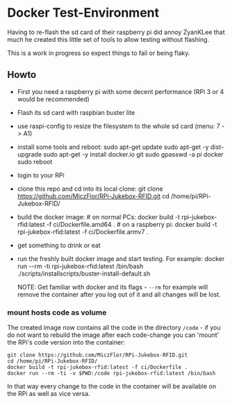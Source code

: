 # Docker Test-Environment

Having to re-flash the sd card of their raspberry pi did annoy ZyanKLee that much he created
this little set of tools to allow testing without flashing.

This is a work in progress so expect things to fail or being flaky.

## Howto

* First you need a raspberry pi with some decent performance (RPi 3 or 4 would be recommended)
* Flash its sd card with raspbian buster lite
* use raspi-config to resize the filesystem to the whole sd card (menu: 7 -> A1)
* install some tools and reboot:
      sudo apt-get update
      sudo apt-get -y dist-upgrade
      sudo apt-get -y install docker.io git
      sudo gpasswd -a pi docker
      sudo reboot
* login to your RPi
* clone this repo and cd into its local clone:
      git clone https://github.com/MiczFlor/RPi-Jukebox-RFID.git
      cd /home/pi/RPi-Jukebox-RFID/
* build the docker image:
      # on normal PCs:
      docker build -t rpi-jukebox-rfid:latest -f ci/Dockerfile.amd64 .
      # on a raspberry pi:
      docker build -t rpi-jukebox-rfid:latest -f ci/Dockerfile.armv7 .
* get something to drink or eat
* run the freshly built docker image and start testing. For example:
      docker run --rm -ti rpi-jukebox-rfid:latest /bin/bash
      ./scripts/installscripts/buster-install-default.sh


    NOTE: Get familiar with docker and its flags - `--rm` for example will remove the
          container after you log out of it and all changes will be lost.


### mount hosts code as volume

The created image now contains all the code in the directory `/code` - if you do not want to
rebuild the image after each code-change you can 'mount' the RPi's code version into the
container:

    git clone https://github.com/MiczFlor/RPi-Jukebox-RFID.git
    cd /home/pi/RPi-Jukebox-RFID/
    docker build -t rpi-jukebox-rfid:latest -f ci/Dockerfile .
    docker run --rm -ti -v $PWD:/code rpi-jukebox-rfid:latest /bin/bash

In that way every change to the code in the container will be available on the RPi as well
as vice versa.